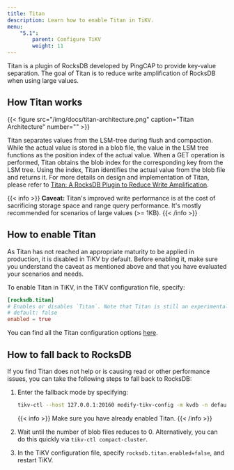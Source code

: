 ```yaml
---
title: Titan
description: Learn how to enable Titan in TiKV.
menu:
    "5.1":
        parent: Configure TiKV
        weight: 11
---
```


Titan is a plugin of RocksDB developed by PingCAP to provide key-value separation. The goal of Titan is to reduce write amplification of RocksDB when using large values.

## How Titan works

{{< figure
    src="/img/docs/titan-architecture.png"
    caption="Titan Architecture"
    number="" >}}

Titan separates values from the LSM-tree during flush and compaction. While the actual value is stored in a blob file, the value in the LSM tree functions as the position index of the actual value. When a GET operation is performed, Titan obtains the blob index for the corresponding key from the LSM tree. Using the index, Titan identifies the actual value from the blob file and returns it. For more details on design and implementation of Titan, please refer to [Titan: A RocksDB Plugin to Reduce Write Amplification](https://pingcap.com/blog/titan-storage-engine-design-and-implementation/).

{{< info >}}
**Caveat:** Titan's improved write performance is at the cost of sacrificing storage space and range query performance. It's mostly recommended for scenarios of large values (>= 1KB).
{{< /info >}}

## How to enable Titan

As Titan has not reached an appropriate maturity to be applied in production, it is disabled in TiKV by default. Before enabling it, make sure you understand the caveat as mentioned above and that you have evaluated your scenarios and needs.

To enable Titan in TiKV, in the TiKV configuration file, specify:

```toml
[rocksdb.titan]
# Enables or disables `Titan`. Note that Titan is still an experimental feature.
# default: false
enabled = true
```

You can find all the Titan configuration options [here](../tikv-configuration-file/#rocksdbtitan).

## How to fall back to RocksDB

If you find Titan does not help or is causing read or other performance issues, you can take the following steps to fall back to RocksDB:

1. Enter the fallback mode by specifying:

   ```bash
   tikv-ctl --host 127.0.0.1:20160 modify-tikv-config -m kvdb -n default.blob_run_mode -v "kFallback"
   ```

    {{< info >}}
Make sure you have already enabled Titan.
    {{< /info >}}

2. Wait until the number of blob files reduces to 0. Alternatively, you can do this quickly via `tikv-ctl compact-cluster`.

3. In the TiKV configuration file, specify `rocksdb.titan.enabled=false`, and restart TiKV.
